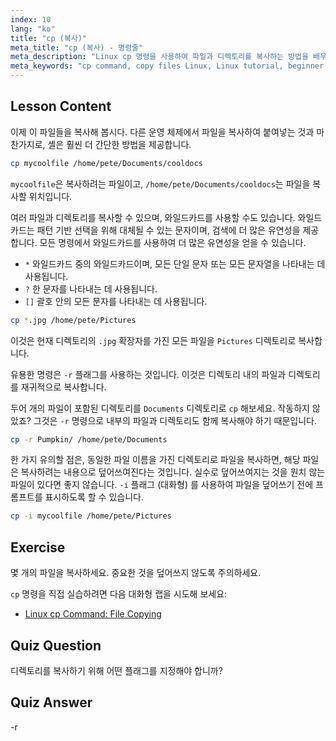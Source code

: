 ```yaml
---
index: 10
lang: "ko"
title: "cp (복사)"
meta_title: "cp (복사) - 명령줄"
meta_description: "Linux cp 명령을 사용하여 파일과 디렉토리를 복사하는 방법을 배우세요. -r 옵션과 와일드카드를 이해하세요. 오늘 Linux 여정을 시작하세요!"
meta_keywords: "cp command, copy files Linux, Linux tutorial, beginner Linux, cp -r, Linux wildcards, Linux guide"
---
```


## Lesson Content

이제 이 파일들을 복사해 봅시다. 다른 운영 체제에서 파일을 복사하여 붙여넣는 것과 마찬가지로, 셸은 훨씬 더 간단한 방법을 제공합니다.

```bash
cp mycoolfile /home/pete/Documents/cooldocs
```

`mycoolfile`은 복사하려는 파일이고, `/home/pete/Documents/cooldocs`는 파일을 복사할 위치입니다.

여러 파일과 디렉토리를 복사할 수 있으며, 와일드카드를 사용할 수도 있습니다. 와일드카드는 패턴 기반 선택을 위해 대체될 수 있는 문자이며, 검색에 더 많은 유연성을 제공합니다. 모든 명령에서 와일드카드를 사용하여 더 많은 유연성을 얻을 수 있습니다.

- `*` 와일드카드 중의 와일드카드이며, 모든 단일 문자 또는 모든 문자열을 나타내는 데 사용됩니다.
- `?` 한 문자를 나타내는 데 사용됩니다.
- `[]` 괄호 안의 모든 문자를 나타내는 데 사용됩니다.

```bash
cp *.jpg /home/pete/Pictures
```

이것은 현재 디렉토리의 `.jpg` 확장자를 가진 모든 파일을 `Pictures` 디렉토리로 복사합니다.

유용한 명령은 `-r` 플래그를 사용하는 것입니다. 이것은 디렉토리 내의 파일과 디렉토리를 재귀적으로 복사합니다.

두어 개의 파일이 포함된 디렉토리를 `Documents` 디렉토리로 `cp` 해보세요. 작동하지 않았죠? 그것은 `-r` 명령으로 내부의 파일과 디렉토리도 함께 복사해야 하기 때문입니다.

```bash
cp -r Pumpkin/ /home/pete/Documents
```

한 가지 유의할 점은, 동일한 파일 이름을 가진 디렉토리로 파일을 복사하면, 해당 파일은 복사하려는 내용으로 덮어쓰여진다는 것입니다. 실수로 덮어쓰여지는 것을 원치 않는 파일이 있다면 좋지 않습니다. `-i` 플래그 (대화형) 를 사용하여 파일을 덮어쓰기 전에 프롬프트를 표시하도록 할 수 있습니다.

```bash
cp -i mycoolfile /home/pete/Pictures
```

## Exercise

몇 개의 파일을 복사하세요. 중요한 것을 덮어쓰지 않도록 주의하세요.

`cp` 명령을 직접 실습하려면 다음 대화형 랩을 시도해 보세요:

- [Linux cp Command: File Copying](https://labex.io/ko/labs/linux-linux-cp-command-file-copying-209744)

## Quiz Question

디렉토리를 복사하기 위해 어떤 플래그를 지정해야 합니까?

## Quiz Answer

-r
